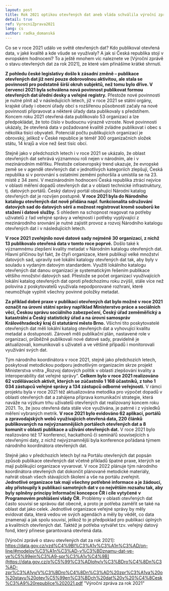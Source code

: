 ```yaml
---
layout: post
title: Rok 2021 optikou otevřených dat aneb vláda schválila výroční zprávu
detail: true
ref: VyrocniZprava2021
lang: cs
author: radka_domanská
---
```


Co se v roce 2021 událo ve světě otevřených dat? Kdo publikoval otevřená data, v jaké kvalitě a kde všude se využívaly? A jak si Česká republika stojí v evropském hodnocení? To a ještě mnohem víc naleznete ve [Výroční zprávě o stavu otevřených dat za rok 2021], ze které vám přinášíme krátké shrnutí.
<!--more-->

**Z pohledu české legislativy došlo k zásadní změně – publikace otevřených dat již není pouze dobrovolnou aktivitou, ale stala se povinností pro podstatně širší okruh subjektů, než tomu bylo dříve. V červenci 2021 byla schválena nová povinnost publikovat formou otevřených dat úřední desky a veřejné registry.** Přestože nové povinnosti je nutné plnit až v následujících letech, již v roce 2021 se státní orgány, krajské úřady i obecní úřady obcí s rozšířenou působností začaly na nové povinnosti připravovat a některé úřady data publikovaly s předstihem. Koncem roku 2021 otevřená data publikovalo 53 organizací a lze předpokládat, že toto číslo v budoucnu výrazně vzroste. Nové povinnosti ukázaly, že otevřená data v požadované kvalitě zvládne publikovat i obec s několika tisíci obyvateli. Potenciál počtu publikujících organizací je obrovský, jelikož v České republice je téměř 300 organizačních složek státu, 14 krajů a více než šest tisíc obcí.

Stejně jako v předchozích letech i v roce 2021 se ukázalo, že oblast otevřených dat sehrává významnou roli nejen v národním, ale i v mezinárodním měřítku. Přestože celoevropský trend ukazuje, že evropské země se v agendě otevřených dat v jednotlivých kategoriích zlepšují, Česká republika si v porovnání s ostatními zeměmi pohoršila a umístila se na 23. místě z 34 zemí. V mezinárodním hodnocení Česká republika ztrácí nejvíce v oblasti měření dopadů otevřených dat a v oblasti technické infrastruktury, tj. datových portálů. Český datový portál obsahující Národní katalog otevřených dat je rozvíjen postupně. **V roce 2021 byla do Národního katalogu otevřených dat nově přidána např. funkcionalita sdružování datových sad do datových sérií a možnost registrovat kromě souborů ke stažení i datové služby.** S ohledem na schopnost reagovat na potřeby uživatelů z řad veřejné správy a veřejnosti i potřeby vyplývající z mezinárodního srovnání je nutné zajistit provoz a rozvoj Národního katalogu otevřených dat i v následujících letech.

**V roce 2021 zveřejnilo nové datové sady nejméně 30 organizací, z nichž 13 publikovalo otevřená data v tomto roce poprvé.** Došlo také k významnému zlepšení kvality metadat v Národním katalogu otevřených dat. Hlavní příčinou byl fakt, že čtyři organizace, které publikují velké množství datových sad, upravily své lokální katalogy otevřených dat tak, aby byly v souladu s vydaným datovým standardem. Využití lokálního katalogu otevřených dat danou organizací je systematickým řešením publikace většího množství datových sad. Přestože se počet organizací využívajících lokální katalog otevřených dat oproti předchozímu roku zvýšil, stále více než polovina z poskytovatelů využívala nepodporované rozhraní, které neumožňuje vyplnit všechny povinné položky metadat. 

**Za příklad dobré praxe v publikaci otevřených dat bylo možné v roce 2021 označit na úrovni státní správy například Ministerstvo práce a sociálních věcí, Českou správu sociálního zabezpečení, Český úřad zeměměřický a katastrální a Český statistický úřad a na úrovni samospráv Královéhradecký kraj či statutární město Brno.** Všichni tito poskytovatelé otevřených dat měli lokální katalog otevřených dat a vyhovující kvalitu metadat a dostupnosti. Zároveň měli publikační plán, nastavené role v organizaci, průběžně publikovali nové datové sady, pravidelně je aktualizovali, komunikovali s uživateli a ve většině případů i monitorovali využívání svých dat.

Tým národního koordinátora v roce 2021, stejně jako předchozích letech, poskytoval metodickou podporu jednotlivým organizacím skrze projekt Ministerstva vnitra „Rozvoj datových politik v oblasti zlepšování kvality a interoperability dat veřejné správy“. **Celkem bylo v roce 2021 realizováno 62 vzdělávacích aktivit, kterých se zúčastnilo 1 168 účastníků, z toho 1 034 zástupců veřejné správy a 134 zástupců odborné veřejnosti.** V rámci projektu byla v roce 2021 též aktualizována metodika pro výpočet dopadů v oblasti otevřených dat a zahájena příprava komunikační strategie, která naváže na výzkum trhu uživatelů otevřených dat realizovaný koncem roku 2021. To, že jsou otevřená data stále více využívána, je patrné i z výsledků měření vybraných metrik. **V roce 2021 bylo evidováno 62 aplikací, portálů a zpravodajských webů využívajících otevřená data, 220 článků publikovaných na nejvýznamnějších portálech otevřených dat a 8 komunit v oblasti publikace a užívání otevřených dat.** V roce 2021 bylo realizováno též 17 konferencí, hackathonů či seminářů souvisejících s otevřenými daty, z nichž nejvýznamnější byla konference pořádaná týmem národního koordinátora otevřených dat.

Stejně jako v předchozích letech byl na Portálu otevřených dat popsán způsob publikace otevřených dat včetně příkladů špatné praxe, kterých se mají publikující organizace vyvarovat. V roce 2022 plánuje tým národního koordinátora otevřených dat dokončit plánované metodické materiály, nahrát obsah všech stávajících školení a vše na portálu zveřejnit. **Jednotlivé organizace tak mají všechny potřebné informace a je žádoucí, aby přistoupily k publikaci samotných dat v co největším rozsahu tak, aby byly splněny principy Informační koncepce ČR i cíle vytyčené v Programovém prohlášení vlády ČR.** Problémy v oblasti otevřených dat často souvisí se správou dat obecně, a proto je potřeba zaměřit se také na oblast dat jako celek. Jednotlivé organizace veřejné správy by měly evidovat data, která vedou ve svých agendách a měly by vědět, co data znamenají a jak spolu souvisí, jelikož to je předpoklad pro publikaci úplných a kvalitních otevřených dat. Taktéž je potřeba vytvářet tzv. veřejný datový fond, který přinese garantovaná otevřená data.

[Výroční zprávě o stavu otevřených dat za rok 2021]: https://data.gov.cz/vzd%C4%9Bl%C3%A1v%C3%A1n%C3%AD/on-line/#modelov%C3%A1n%C3%AD-v%C3%BDznamu-dat-ve-ve%C5%99ejn%C3%A9-spr%C3%A1v%C4%9B](https://data.gov.cz/p%C5%99%C3%ADlohy/v%C3%BDro%C4%8Dn%C3%AD-zpr%C3%A1vy/V%C3%BDro%C4%8Dn%C3%AD%20zpr%C3%A1va%20o%20stavu%20otev%C5%99en%C3%BDch%20dat%20v%20%C4%8Cesk%C3%A9%20republice%202021.pdf "Výroční zpráva za rok 2021"
